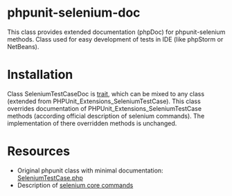 # phpunit-selenium-doc
This class provides extended documentation (phpDoc) for phpunit-selenium methods.
Class used for easy development of tests in IDE (like phpStorm or NetBeans).

# Installation
Class SeleniumTestCaseDoc is [trait](http://php.net/manual/en/language.oop5.traits.php), which can be mixed to any class (extended from PHPUnit_Extensions_SeleniumTestCase). 
This class overrides documentation of PHPUnit_Extensions_SeleniumTestCase methods (according official description of selenium commands). 
The implementation of there overridden methods is unchanged.

# Resources

+ Original phpunit class with minimal documentation: [SeleniumTestCase.php](https://github.com/giorgiosironi/phpunit-selenium/blob/master/PHPUnit/Extensions/SeleniumTestCase.php)
+ Description of [selenium core commands](http://release.seleniumhq.org/selenium-core/1.0.1/reference.html)